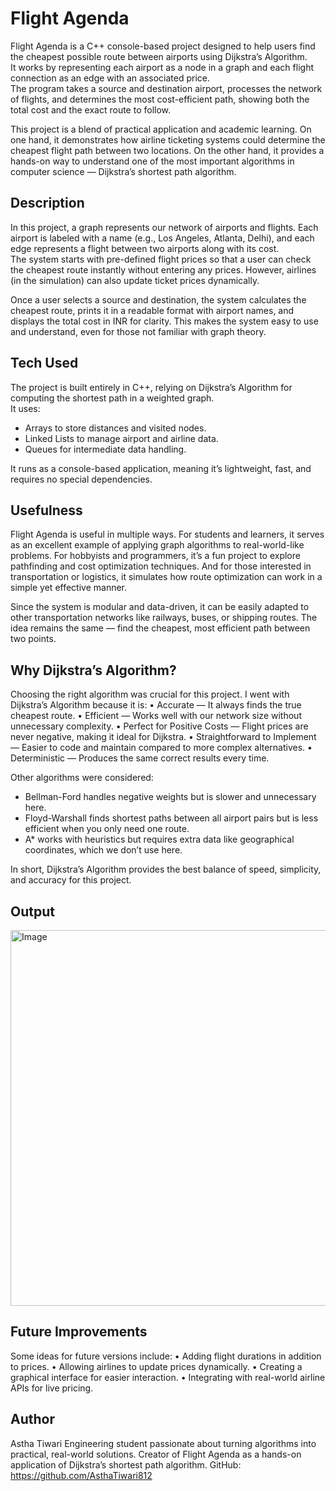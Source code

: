 # Flight Agenda 

Flight Agenda is a C++ console-based project designed to help users find the cheapest possible route between airports using Dijkstra’s Algorithm.  
It works by representing each airport as a node in a graph and each flight connection as an edge with an associated price.  
The program takes a source and destination airport, processes the network of flights, and determines the most cost-efficient path, showing both the total cost and the exact route to follow.

This project is a blend of practical application and academic learning. On one hand, it demonstrates how airline ticketing systems could determine the cheapest flight path between two locations. On the other hand, it provides a hands-on way to understand one of the most important algorithms in computer science — Dijkstra’s shortest path algorithm.

## Description

In this project, a graph represents our network of airports and flights. Each airport is labeled with a name (e.g., Los Angeles, Atlanta, Delhi), and each edge represents a flight between two airports along with its cost.  
The system starts with pre-defined flight prices so that a user can check the cheapest route instantly without entering any prices. However, airlines (in the simulation) can also update ticket prices dynamically.

Once a user selects a source and destination, the system calculates the cheapest route, prints it in a readable format with airport names, and displays the total cost in INR for clarity. This makes the system easy to use and understand, even for those not familiar with graph theory.

## Tech Used
The project is built entirely in C++, relying on Dijkstra’s Algorithm for computing the shortest path in a weighted graph.  
It uses:
- Arrays to store distances and visited nodes.
- Linked Lists to manage airport and airline data.
- Queues for intermediate data handling.
  
It runs as a console-based application, meaning it’s lightweight, fast, and requires no special dependencies.

## Usefulness

Flight Agenda is useful in multiple ways. For students and learners, it serves as an excellent example of applying graph algorithms to real-world-like problems. For hobbyists and programmers, it’s a fun project to explore pathfinding and cost optimization techniques. And for those interested in transportation or logistics, it simulates how route optimization can work in a simple yet effective manner.

Since the system is modular and data-driven, it can be easily adapted to other transportation networks like railways, buses, or shipping routes. The idea remains the same — find the cheapest, most efficient path between two points.

## Why Dijkstra’s Algorithm?

Choosing the right algorithm was crucial for this project. I went with Dijkstra’s Algorithm because it is:
• Accurate — It always finds the true cheapest route.
• Efficient — Works well with our network size without unnecessary complexity.
• Perfect for Positive Costs — Flight prices are never negative, making it ideal for Dijkstra.
• Straightforward to Implement — Easier to code and maintain compared to more complex alternatives.
• Deterministic — Produces the same correct results every time.

Other algorithms were considered:
- Bellman-Ford handles negative weights but is slower and unnecessary here.
- Floyd-Warshall finds shortest paths between all airport pairs but is less efficient when you only need one route.
- A* works with heuristics but requires extra data like geographical coordinates, which we don’t use here.

In short, Dijkstra’s Algorithm provides the best balance of speed, simplicity, and accuracy for this project.

## Output
<img width="718" height="601" alt="Image" src="https://github.com/user-attachments/assets/d004d81f-3303-4366-8775-7575c0dc4021" />

## Future Improvements
Some ideas for future versions include:
• Adding flight durations in addition to prices.
• Allowing airlines to update prices dynamically.
• Creating a graphical interface for easier interaction.
• Integrating with real-world airline APIs for live pricing.


## Author
Astha Tiwari
Engineering student passionate about turning algorithms into practical, real-world solutions. Creator of Flight Agenda as a hands-on application of Dijkstra’s shortest path algorithm.
GitHub: https://github.com/AsthaTiwari812
